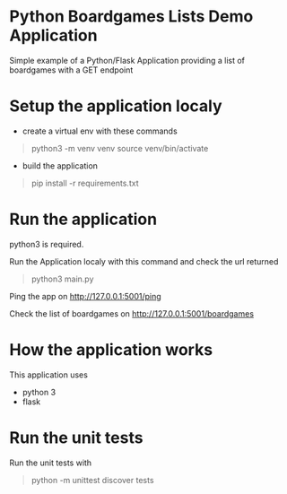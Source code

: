 # Python Boardgames Lists Demo Application

Simple example of a Python/Flask Application providing a list of boardgames with a GET endpoint

# Setup the application localy
- create a virtual env with these commands
> python3 -m venv venv
> source venv/bin/activate

- build the application
> pip install -r requirements.txt

# Run the application

python3 is required.

Run the Application localy with this command and check the url returned
> python3 main.py

Ping the app on http://127.0.0.1:5001/ping

Check the list of boardgames on http://127.0.0.1:5001/boardgames

# How the application works

This application uses
- python 3
- flask

# Run the unit tests

Run the unit tests with 
> python -m unittest discover tests


